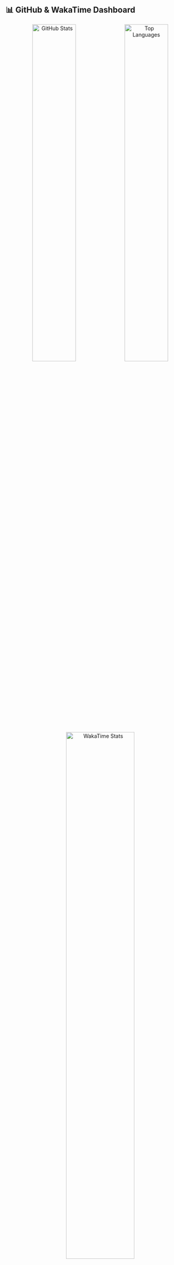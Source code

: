 ## 📊 GitHub & WakaTime Dashboard

<p align="center">
  <img
    src="https://github-readme-stats.vercel.app/api?username=dsamithmendis&show_icons=true&theme=tokyonight&count_private=true&hide_border=true&border_radius=12&bg_color=00000000&card_width=450"
    width="48%"
    alt="GitHub Stats"
  />
  <img
    src="https://github-readme-stats.vercel.app/api/top-langs/?username=dsamithmendis&layout=compact&theme=tokyonight&hide_border=true&border_radius=12&bg_color=00000000&card_width=450"
    width="48%"
    alt="Top Languages"
  />
</p>

<p align="center">
  <img
    src="https://github-readme-stats.vercel.app/api/wakatime?username=dsamithmendis&theme=tokyonight&layout=compact&hide_border=true&border_radius=12&bg_color=00000000"
    width="60%"
    alt="WakaTime Stats"
  />
</p>

<p align="center">
  <img
    src="https://github-readme-activity-graph.vercel.app/graph?username=dsamithmendis&theme=github-compact&area=true&hide_border=true&radius=12"
    width="94%"
    alt="GitHub Activity Graph"
  />
</p>

## ⌨️ WakaTime Project Activity

<p align="center">
  <img
    src="https://wakatime.com/badge/user/dsamithmendis/project/atdbbmktlx.svg"
    alt="Project atdbbmktlx WakaTime Stats"
  />
  &nbsp;
  <img
    src="https://wakatime.com/badge/user/dsamithmendis/project/aesqxkthmr.svg"
    alt="Project aesqxkthmr WakaTime Stats"
  />
</p>
